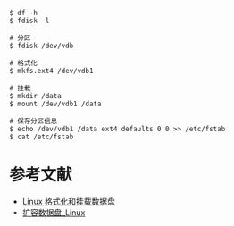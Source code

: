 
```
$ df -h 
$ fdisk -l

# 分区
$ fdisk /dev/vdb

# 格式化
$ mkfs.ext4 /dev/vdb1

# 挂载
$ mkdir /data
$ mount /dev/vdb1 /data

# 保存分区信息
$ echo /dev/vdb1 /data ext4 defaults 0 0 >> /etc/fstab
$ cat /etc/fstab
```

# 参考文献
- [Linux 格式化和挂载数据盘](https://help.aliyun.com/document_detail/25426.html?spm=5176.7738005.2.1.3LXGcb)
- [扩容数据盘_Linux](https://help.aliyun.com/document_detail/25452.html?spm=5176.10695662.1996646101.searchclickresult.12b5e5c6tD0Rd8)    
